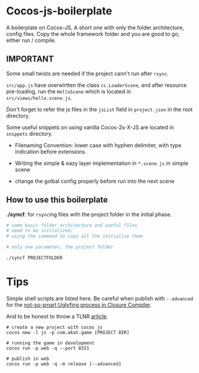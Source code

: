 # Cocos-js-boilerplate

A boilerplate on Cocos-JS, A short one with only the folder architecture, config files. Copy the whole framework folder and you are good to go, either run / compile.

## IMPORTANT 

Some small twists are needed if the project cann't run after `rsync`.

`src/app.js` have overwirtten the class `cc.LoaderScene`, and after resource pre-loading, run the `HelloScene` which is located in `src/views/hello.scene.js`.

Don't forget to refer the js files in the `jsList` field in `project.json` in the root directory.

Some useful snippets on using vanilla Cocos-2s-X-JS are located in `snippets` directory.

- Filenaming Convention: lower case with hyphen delimiter, with type indication before extensions.

- Writing the simple & eazy layer implementation in `*.scene.js` in simple scene

- change the golbal config properly before run into the next scene

## How to use this boilerplate

**./syncf**: for `rsync`ing files with the project folder in the initial phase.

```bash
# some basic folder architecture and useful files
# need to be initialized.
# using the command to copy all the initialize them

# only one parameter, the project folder

./syncf PROJECTFOLDER

```

# Tips

Simple shell scripts are listed here. Be careful when publish with `--advanced` for the [not-so-smart Uglyfing process in Closure Compiler](http://www.cocos.com/docs/html5/v3/getter-setter-api/zh.html). 

And to be honest to throw a TLNR [article](https://developers.google.com/closure/compiler/docs/api-tutorial3).

```shell
# create a new project with cocos js
cocos new -l js -p com.akat.game [PROJECT DIR]

# running the game in development
cocos run -p web -q --port 8321

# publish in web
cocos run -p web -q -m release [--advanced]
```

